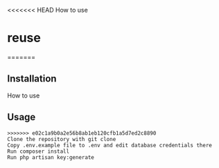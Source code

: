 <<<<<<< HEAD
How to use 
# reuse
=======
## Installation

How to use


## Usage

~~~
>>>>>>> e02c1a9b0a2e56b8ab1eb120cfb1a5d7ed2c8890
Clone the repository with git clone
Copy .env.example file to .env and edit database credentials there
Run composer install
Run php artisan key:generate
~~~
